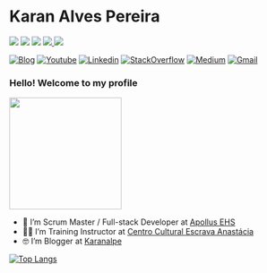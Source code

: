 # Karan Alves Pereira
<p>
	<img src="http://views.whatilearened.today/views/github/karanalpe/views.svg"/> 
  	<img src="https://img.shields.io/badge/Front End-Angular-f55247"/>
    <img src="https://img.shields.io/badge/Back End-Java-f55247"/>
	<a href="https://github.com/karanalpe/">
		<img src="https://img.shields.io/github/followers/karanalpe?color=%234CC61E&label=GitHub%20Followers%20%3A"/>
	</a>
    <a href="https://github.com/karanalpe?tab=repositories">
    	<img src="https://badges.frapsoft.com/os/v2/open-source.svg?v=103"/>
    </a>
</p>


[![Blog](https://img.shields.io/badge/Blog-blue.svg?style=for-the-badge&logo=wordpress)](http://karanalpe.com.br)
[![Youtube](https://img.shields.io/badge/Youtube-red.svg?style=for-the-badge&logo=youtube)](https://www.youtube.com/c/karanalpe)
[![Linkedin](https://img.shields.io/badge/LinkedIn-blue?style=for-the-badge&logo=Linkedin)](https://www.linkedin.com/in/karanalpe/)
[![StackOverflow](https://img.shields.io/badge/Stackoverflow-lightgrey?style=for-the-badge&logo=stack-overflow)](https://pt.stackoverflow.com/users/39018/karanalpe?tab=profile)
[![Medium](https://img.shields.io/badge/Medium-black?style=for-the-badge&logo=Medium)](https://medium.com/@karanalpe)
[![Gmail](https://img.shields.io/badge/-Gmail-c14438?style=for-the-badge&logo=Gmail&logoColor=white&link=mailto:karanalpe@gmail.com)](mailto:karanalpe@gmail.com)



### Hello! Welcome to my profile
<img style="margin: 0 auto" src="https://media.giphy.com/media/xT9IgG50Fb7Mi0prBC/giphy.gif" height="200">


- 👷 I’m Scrum Master / Full-stack Developer at <a target="_blank" href="https://apollusehs.com.br/">Apollus EHS</a>
- 👨‍🏫 I’m Training Instructor at <a target="_blank" href="https://ccea.org.br/">Centro Cultural Escrava Anastácia</a>
- 🤓 I’m Blogger at <a target="_blank" href="https://karanalpe.com.br/">Karanalpe</a>




[![Top Langs](https://github-readme-stats.vercel.app/api/top-langs/?username=karanalpe&layout=compact)](https://github.com/anuraghazra/github-readme-stats)
